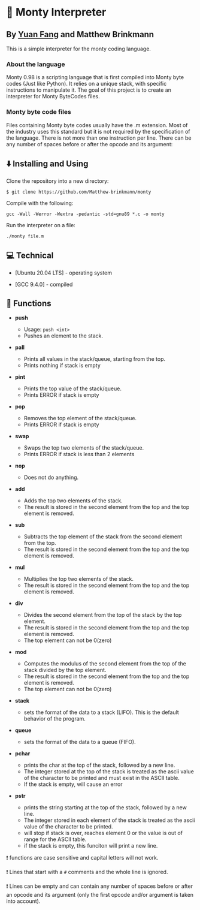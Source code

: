 # 🐍 Monty Interpreter
## By [Yuan Fang](https://github.com/yuan-fang-228) and Matthew Brinkmann
This is a simple interpreter for the monty coding language.
### About the language
Monty 0.98 is a scripting language that is first compiled into Monty byte codes (Just like Python). It relies on a unique stack, with specific instructions to manipulate it. The goal of this project is to create an interpreter for Monty ByteCodes files.
   
### Monty byte code files
   
Files containing Monty byte codes usually have the .m extension. Most of the industry uses this standard but it is not required by the specification of the language. There is not more than one instruction per line. There can be any number of spaces before or after the opcode and its argument:

## :arrow_down: Installing and Using

Clone the repository into a new directory:

```
$ git clone https://github.com/Matthew-brinkmann/monty
```
Compile with the following:

```
gcc -Wall -Werror -Wextra -pedantic -std=gnu89 *.c -o monty
```

Run the interpreter on a file:

```
./monty file.m
```
## :computer: Technical

* [Ubuntu 20.04 LTS] - operating system

* [GCC 9.4.0] - compiled
## :pushpin: Functions

* **push**
  * Usage: `push <int>`
  * Pushes an element to the stack.

* **pall**
  * Prints all values in the stack/queue, starting from the top.
  * Prints nothing if stack is empty

* **pint**
  * Prints the top value of the stack/queue.
  * Prints ERROR if stack is empty

* **pop**
  * Removes the top element of the stack/queue.
  * Prints ERROR if stack is empty

* **swap**
  * Swaps the top two elements of the stack/queue.
  * Prints ERROR if stack is less than 2 elements

* **nop**
  * Does not do anything.

* **add**
  * Adds the top two elements of the stack.
  * The result is stored in the second element from the top and the top element is removed.

* **sub**
  * Subtracts the top element of the stack from the second element from the top.
  * The result is stored in the second element from the top and the top element is removed.

* **mul**
  * Multiplies the top two elements of the stack.
  * The result is stored in the second element from the top and the top element is removed.

* **div**
  * Divides the second element from the top of the stack by the top element.
  * The result is stored in the second element from the top and the top element is removed.
  * The top element can not be 0(zero)

* **mod**
  * Computes the modulus of the second element from the top of the stack divided by the top element.
  * The result is stored in the second element from the top and the top element is removed.
  * The top element can not be 0(zero)

* **stack**
  * sets the format of the data to a stack (LIFO). This is the default behavior of the program.

* **queue**
  * sets the format of the data to a queue (FIFO).

* **pchar**
  * prints the char at the top of the stack, followed by a new line.
  * The integer stored at the top of the stack is treated as the ascii value of the character to be printed and must exist in the ASCII table.
  * If the stack is empty, will cause an error

* **pstr**
  * prints the string starting at the top of the stack, followed by a new line.
  * The integer stored in each element of the stack is treated as the ascii value of the character to be printed.
  * will stop if stack is over, reaches element 0 or the value is out of range for the ASCII table.
  * if the stack is empty, this funciton will print a new line.

:heavy_exclamation_mark: functions are case sensitive and capital letters will not work.

:heavy_exclamation_mark: Lines that start with a `#` comments and the whole line is ignored.

:heavy_exclamation_mark: Lines can be empty and can contain any number of spaces before or after an opcode and its argument (only the first opcode and/or argument is taken into account).